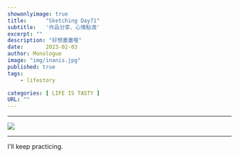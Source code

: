 ```yaml
---
showonlyimage: true
title:      "Sketching Day71"
subtitle:   '作品分享、心情點滴'
excerpt: ""
description: "好想畫畫喔"
date:       2023-02-03
author: Monologue    
image: "img/inanis.jpg"
published: true 
tags:
    - lifestory

categories: [ LIFE IS TASTY ]
URL: ""
---
```

***

![](/blog/sketch/d71-1.jpg)  

***
I'll keep practicing.
<!--more-->
